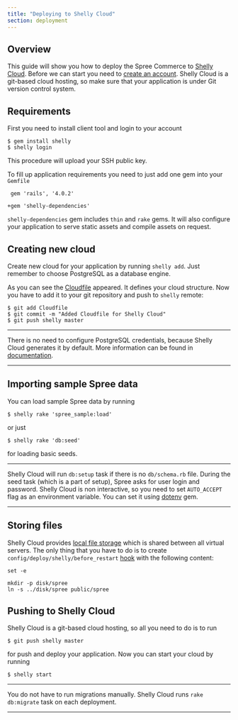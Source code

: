 ```yaml
---
title: "Deploying to Shelly Cloud"
section: deployment
---
```


## Overview

This guide will show you how to deploy the Spree Commerce to
[Shelly Cloud](https://shellycloud.com/). Before we can start
you need to [create an account](https://shellycloud.com/sign_up).
Shelly Cloud is a git-based cloud hosting, so make sure that
your application is under Git version control system.

## Requirements

First you need to install client tool and login to your account

    $ gem install shelly
    $ shelly login

This procedure will upload your SSH public key.

To fill up application requirements you need to just add one gem into
your `Gemfile`

     gem 'rails', '4.0.2'
     
    +gem 'shelly-dependencies'

`shelly-dependencies` gem includes `thin` and `rake` gems. It will
also configure your application to serve static assets and compile
assets on request.

## Creating new cloud

Create new cloud for your application by running `shelly add`.
Just remember to choose PostgreSQL as a database engine.

As you can see the [Cloudfile](https://shellycloud.com/documentation/cloudfile)
appeared. It defines your cloud structure. Now you have to add it
to your git repository and push to `shelly` remote:

    $ git add Cloudfile
    $ git commit -m "Added Cloudfile for Shelly Cloud"
    $ git push shelly master

***
There is no need to configure PostgreSQL credentials, because
Shelly Cloud generates it by default. More information can be
found in [documentation](https://shellycloud.com/documentation/managing_databases).
***

## Importing sample Spree data

You can load sample Spree data by running

    $ shelly rake 'spree_sample:load'

or just

    $ shelly rake 'db:seed'

for loading basic seeds.

***
Shelly Cloud will run `db:setup` task if there is no `db/schema.rb`
file. During the seed task (which is a part of setup), Spree
asks for user login and password. Shelly Cloud is non interactive, so you
need to set `AUTO_ACCEPT` flag as an environment variable. You can set it
using [dotenv](https://shellycloud.com/documentation/environment_variables#dotenv)
gem.
***

## Storing files

Shelly Cloud provides
[local file storage](https://shellycloud.com/documentation/storing_files)
which is shared between all virtual servers.
The only thing that you have to do is to create
`config/deploy/shelly/before_restart`
[hook](https://shellycloud.com/documentation/deployment_hooks) with the
following content:

    set -e

    mkdir -p disk/spree
    ln -s ../disk/spree public/spree

## Pushing to Shelly Cloud

Shelly Cloud is a git-based cloud hosting, so all you need to do is to run

    $ git push shelly master

for push and deploy your application. Now you can start your cloud by
running

    $ shelly start

***
You do not have to run migrations manually. Shelly Cloud runs
`rake db:migrate` task on each deployment.
***
